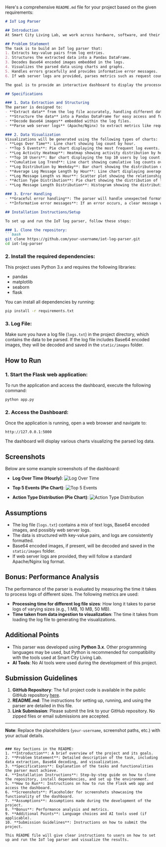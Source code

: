 Here's a comprehensive `README.md` file for your project based on the given requirements:

```markdown
# IoT Log Parser

## Introduction
At Smart City Living Lab, we work across hardware, software, and their intersection. A core requirement for a smart city is a platform that collects data from diverse hardware devices and sensors, making it accessible for analysis and visualization. This project aims to build a robust IoT log parser that efficiently extracts, structures, and visualizes log data from various sensors and devices.

## Problem Statement
The task is to build an IoT log parser that:
1. Extracts key-value pairs from log entries.
2. Structures the extracted data into a Pandas DataFrame.
3. Decodes Base64 encoded images embedded in the logs.
4. Visualizes the parsed data using charts and graphs.
5. Handles errors gracefully and provides informative error messages.
6. If web server logs are provided, parses metrics such as request counts, response codes, and access times.

The goal is to provide an interactive dashboard to display the processed data in a visually appealing and informative manner.

## Specifications

### 1. Data Extraction and Structuring
The parser is designed to:
- **Extract data** from the log file accurately, handling different data types (strings, integers, floats, Booleans), and manage missing values (`null`) gracefully.
- **Structure the data** into a Pandas DataFrame for easy access and further analysis.
- **Decode Base64 images** embedded within the log files.
- **Parse web server logs** (Apache/Nginx) to extract metrics like request counts, response codes, and access times.

### 2. Data Visualization
Visualizations will be generated using the following types of charts:
- **Logs Over Time**: Line chart showing log count by hour.
- **Top 5 Events**: Pie chart displaying the most frequent log events.
- **Log Activity Heatmap**: Heatmap showing activity distribution by hour.
- **Top 10 Users**: Bar chart displaying the top 10 users by log count.
- **Cumulative Log Trend**: Line chart showing cumulative log counts over time.
- **Log Distribution by Weekday**: Bar chart showing the distribution of logs by weekday.
- **Average Log Message Length by Hour**: Line chart displaying average log message length over different hours.
- **Log Message Length vs Hour**: Scatter plot showing the relationship between log message length and hour.
- **Action Type Distribution**: Pie chart showing the distribution of log actions (e.g., login, logout).
- **Log Message Length Distribution**: Histogram showing the distribution of log message lengths.

### 3. Error Handling
- **Graceful error handling**: The parser will handle unexpected formats and invalid log entries without crashing, providing meaningful error messages.
- **Informative error messages**: If an error occurs, a clear message with the error type and log entry location will be outputted.

## Installation Instructions/Setup

To set up and run the IoT log parser, follow these steps:

### 1. Clone the repository:
```bash
git clone https://github.com/your-username/iot-log-parser.git
cd iot-log-parser
```

### 2. Install the required dependencies:
This project uses Python 3.x and requires the following libraries:
- pandas
- matplotlib
- seaborn
- flask

You can install all dependencies by running:
```bash
pip install -r requirements.txt
```

### 3. Log File:
Make sure you have a log file (`logs.txt`) in the project directory, which contains the data to be parsed. If the log file includes Base64 encoded images, they will be decoded and saved in the `static/images` folder.

## How to Run

### 1. Start the Flask web application:
To run the application and access the dashboard, execute the following command:
```bash
python app.py
```

### 2. Access the Dashboard:
Once the application is running, open a web browser and navigate to:
```
http://127.0.0.1:5000
```
The dashboard will display various charts visualizing the parsed log data.

## Screenshots

Below are some example screenshots of the dashboard:

- **Log Over Time (Hourly)**:
  ![Log Over Time](screenshots/log_over_time.png)

- **Top 5 Events (Pie Chart)**:
  ![Top 5 Events](screenshots/top_5_events.png)

- **Action Type Distribution (Pie Chart)**:
  ![Action Type Distribution](screenshots/action_type_distribution.png)

## Assumptions

- The log file (`logs.txt`) contains a mix of text logs, Base64 encoded images, and possibly web server logs.
- The data is structured with key-value pairs, and logs are consistently formatted.
- Base64 encoded images, if present, will be decoded and saved in the `static/images` folder.
- If web server logs are provided, they will follow a standard Apache/Nginx log format.

## Bonus: Performance Analysis

The performance of the parser is evaluated by measuring the time it takes to process logs of different sizes. The following metrics are used:
- **Processing time for different log file sizes**: How long it takes to parse logs of varying sizes (e.g., 1 MB, 10 MB, 50 MB).
- **Time taken from data ingestion to visualization**: The time it takes from loading the log file to generating the visualizations.

## Additional Points
- This parser was developed using **Python 3.x**. Other programming languages may be used, but Python is recommended for compatibility with the tools used at Smart City Living Lab.
- **AI Tools**: No AI tools were used during the development of this project.

## Submission Guidelines

1. **GitHub Repository**: The full project code is available in the public GitHub repository [here](https://github.com/your-username/iot-log-parser).
2. **README.md**: The instructions for setting up, running, and using the parser are detailed in this file.
3. **Link Submission**: Please submit the link to your GitHub repository. No zipped files or email submissions are accepted.

---

**Note**: Replace the placeholders (`your-username`, screenshot paths, etc.) with your actual details.
```

### Key Sections in the README:
1. **Introduction**: A brief overview of the project and its goals.
2. **Problem Statement**: Detailed description of the task, including data extraction, Base64 decoding, and visualization.
3. **Specifications**: Explanation of the tasks and functionalities the parser must achieve.
4. **Installation Instructions**: Step-by-step guide on how to clone the repository, install dependencies, and set up the environment.
5. **How to Run**: Instructions on how to run the Flask web app and access the dashboard.
6. **Screenshots**: Placeholder for screenshots showcasing the functionality of the dashboard.
7. **Assumptions**: Assumptions made during the development of the project.
8. **Bonus**: Performance analysis and metrics.
9. **Additional Points**: Language choices and AI tools used (if applicable).
10. **Submission Guidelines**: Instructions on how to submit the project.

This README file will give clear instructions to users on how to set up and run the IoT log parser and visualize the results.
